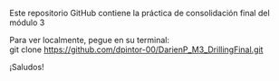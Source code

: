 Este repositorio GitHub contiene la práctica de consolidación final del módulo 3
  
Para ver localmente, pegue en su terminal:  
git clone https://github.com/dpintor-00/DarienP_M3_DrillingFinal.git  
  
¡Saludos!